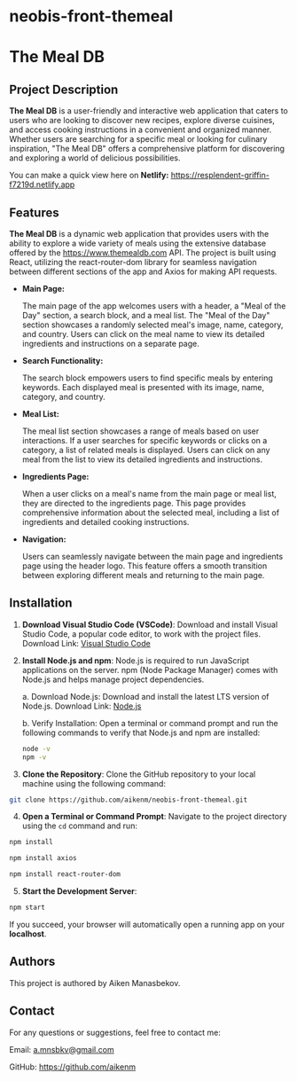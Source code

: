 # neobis-front-themeal

# The Meal DB

## Project Description

**The Meal DB** is a user-friendly and interactive web application that caters to users who are looking to discover new recipes, explore diverse cuisines, and access cooking instructions in a convenient and organized manner. Whether users are searching for a specific meal or looking for culinary inspiration, "The Meal DB" offers a comprehensive platform for discovering and exploring a world of delicious possibilities.

You can make a quick view here on **Netlify:** https://resplendent-griffin-f7219d.netlify.app

## Features

**The Meal DB** is a dynamic web application that provides users with the ability to explore a wide variety of meals using the extensive database offered by the https://www.themealdb.com API. The project is built using React, utilizing the react-router-dom library for seamless navigation between different sections of the app and Axios for making API requests.

- **Main Page:**

  The main page of the app welcomes users with a header, a "Meal of the Day" section, a search block, and a meal list. The "Meal of the Day" section showcases a randomly selected meal's image, name, category, and country. Users can click on the meal name to view its detailed ingredients and instructions on a separate page.

- **Search Functionality:**

  The search block empowers users to find specific meals by entering keywords. Each displayed meal is presented with its image, name, category, and country.

- **Meal List:**

  The meal list section showcases a range of meals based on user interactions. If a user searches for specific keywords or clicks on a category, a list of related meals is displayed. Users can click on any meal from the list to view its detailed ingredients and instructions.

- **Ingredients Page:**

  When a user clicks on a meal's name from the main page or meal list, they are directed to the ingredients page. This page provides comprehensive information about the selected meal, including a list of ingredients and detailed cooking instructions.

- **Navigation:**

  Users can seamlessly navigate between the main page and ingredients page using the header logo. This feature offers a smooth transition between exploring different meals and returning to the main page.

## Installation

1. **Download Visual Studio Code (VSCode)**:
   Download and install Visual Studio Code, a popular code editor, to work with the project files.
   Download Link: [Visual Studio Code](https://code.visualstudio.com/)

2. **Install Node.js and npm**:
   Node.js is required to run JavaScript applications on the server. npm (Node Package Manager) comes with Node.js and helps manage project dependencies.

   a. Download Node.js:
   Download and install the latest LTS version of Node.js.
   Download Link: [Node.js](https://nodejs.org/)

   b. Verify Installation:
   Open a terminal or command prompt and run the following commands to verify that Node.js and npm are installed:

   ```bash
   node -v
   npm -v
   ```

3. **Clone the Repository**:
   Clone the GitHub repository to your local machine using the following command:

```bash
git clone https://github.com/aikenm/neobis-front-themeal.git
```

4. **Open a Terminal or Command Prompt**:
   Navigate to the project directory using the `cd` command and run:

```bash
npm install
```

```bash
npm install axios
```

```bash
npm install react-router-dom
```

5. **Start the Development Server**:

```bash
npm start
```

If you succeed, your browser will automatically open a running app on your **localhost**.

## Authors

This project is authored by Aiken Manasbekov.

## Contact

For any questions or suggestions, feel free to contact me:

Email: a.mnsbkv@gmail.com

GitHub: https://github.com/aikenm
